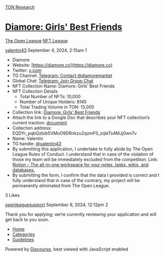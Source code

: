 [TON Research](/)

# [Diamore: Girls' Best Friends](/t/diamore-girls-best-friends/30486)

[The Open League](/c/the-open-league/nft-battle/62)  [NFT League](/c/the-open-league/nft-battle/62) 

    

[valentin43](https://tonresear.ch/u/valentin43)  September 4, 2024, 2:15am  1

*   Diamore
*   Website: [https://diamore.co](https://diamore.co)
*   Twitter: [x.com](https://x.com/diamore_market)
*   TG Channel: [Telegram: Contact @diamoremarket](https://t.me/diamoremarket)
*   Global Chat: [Telegram: Join Group Chat](https://t.me/+v_XQUeDfu8MwOGQy)
*   NFT Collection Name: Diamore: Girls’ Best Friends
*   NFT Collection Details
    *   Total Number of NFTs: 10,000
    *   Number of Unique Holders: 8145
    *   Total Trading Volume in TON: 13,000
*   Collection link: [Diamore: Girls' Best Friends](https://getgems.io/girlsbestfriends)
*   Attach the link to a Google Doc that describes your NFT collection’s current traction: [document](https://docs.google.com/document/d/1789GI8NfxH3c7pkiZNWgb-ug3FKCUlibhXDaHmwmxNc/edit?usp=sharing)
*   Collection address: EQDYr\_pqbQzbib5VMoO9DRnkzu2qzmF0\_zqIeTs4MJj0wn7v
*   Name: Valentin
*   TG handle: [@valentin43](/u/valentin43)
*   By submitting this application, I undertake to fully abide by The Open League Rules of Conduct. I understand that in case of the violation of those my team will be immediately excluded from the competition. Link: [Notion – The all-in-one workspace for your notes, tasks, wikis, and databases.](https://ton-org.notion.site/The-Open-League-Rules-of-Conduct-04f4a0fedf1a401687075f5efd83de68)
*   By submitting the form, I confirm that the data I provided is correct and I fully understand that in case of the contrary, my project will be permanently eliminated from The Open League.

  3 Likes

[openleaguesupport](https://tonresear.ch/u/openleaguesupport) September 9, 2024, 12:12pm  2

Thank you for applying; we’re currently reviewing your application and will get back to you soon.

 

*   [Home](/)
*   [Categories](/categories)
*   [Guidelines](/guidelines)

Powered by [Discourse](https://www.discourse.org), best viewed with JavaScript enabled